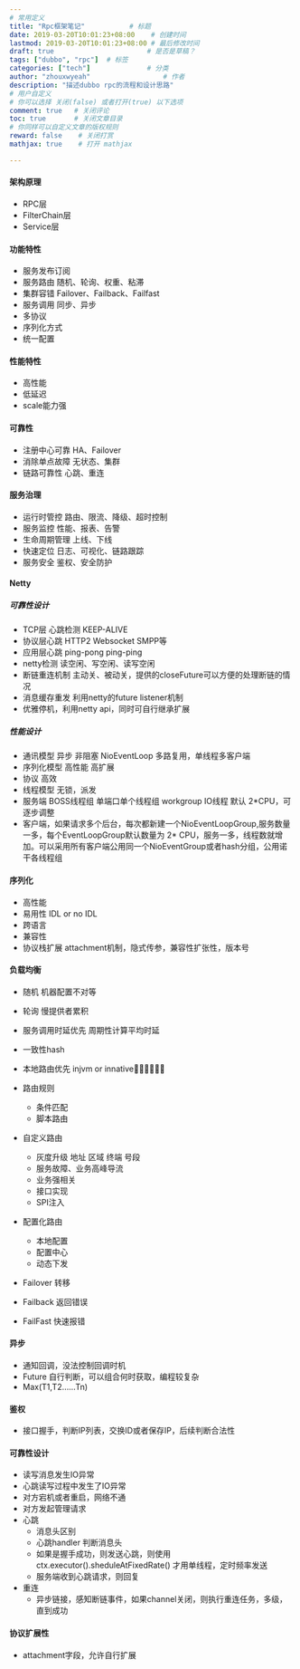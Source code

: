 ```yaml
---
# 常用定义
title: "Rpc框架笔记"           # 标题
date: 2019-03-20T10:01:23+08:00    # 创建时间
lastmod: 2019-03-20T10:01:23+08:00 # 最后修改时间
draft: true                       # 是否是草稿？
tags: ["dubbo", "rpc"]  # 标签
categories: ["tech"]              # 分类
author: "zhouxwyeah"                  # 作者
description: "描述dubbo rpc的流程和设计思路"
# 用户自定义
# 你可以选择 关闭(false) 或者打开(true) 以下选项
comment: true   # 关闭评论
toc: true       # 关闭文章目录
# 你同样可以自定义文章的版权规则
reward: false	 # 关闭打赏
mathjax: true    # 打开 mathjax

---
```


#### 架构原理

* RPC层
* FilterChain层
* Service层

#### 功能特性

* 服务发布订阅
* 服务路由 随机、轮询、权重、粘滞
* 集群容错 Failover、Failback、Failfast
* 服务调用  同步、异步
* 多协议
* 序列化方式
* 统一配置

#### 性能特性

* 高性能
* 低延迟
* scale能力强

#### 可靠性

* 注册中心可靠  HA、Failover
* 消除单点故障   无状态、集群
* 链路可靠性  心跳、重连

#### 服务治理

* 运行时管控    路由、限流、降级、超时控制
* 服务监控       性能、报表、告警
* 生命周期管理     上线、下线
* 快速定位      日志、可视化、链路跟踪
* 服务安全   鉴权、安全防护

#### Netty

##### 可靠性设计

* TCP层 心跳检测 KEEP-ALIVE
* 协议层心跳  HTTP2 Websocket SMPP等
* 应用层心跳   ping-pong ping-ping
* netty检测 读空闲、写空闲、读写空闲
* 断链重连机制 主动关、被动关，提供的closeFuture可以方便的处理断链的情况
* 消息缓存重发  利用netty的future listener机制
* 优雅停机，利用netty api，同时可自行继承扩展

##### 性能设计

* 通讯模型  异步 非阻塞  NioEventLoop 多路复用，单线程多客户端
* 序列化模型 高性能 高扩展
* 协议 高效
* 线程模型  无锁，派发
* 服务端 BOSS线程组 单端口单个线程组 workgroup IO线程 默认 2*CPU，可逐步调整
* 客户端，如果请求多个后台，每次都新建一个NioEventLoopGroup,服务数量一多，每个EventLoopGroup默认数量为 2* CPU，服务一多，线程数就增加。可以采用所有客户端公用同一个NioEventGroup或者hash分组，公用诺干各线程组

#### 序列化

* 高性能
* 易用性 IDL or no IDL
* 跨语言
* 兼容性
* 协议栈扩展   attachment机制，隐式传参，兼容性扩张性，版本号

#### 负载均衡

* 随机  机器配置不对等
* 轮询 慢提供者累积
* 服务调用时延优先 周期性计算平均时延
* 一致性hash
* 本地路由优先 injvm or innative
* 路由规则
  * 条件匹配
  * 脚本路由
* 自定义路由
  * 灰度升级   地址 区域  终端 号段
  * 服务故障、业务高峰导流
  * 业务强相关
  * 接口实现
  * SPI注入
* 配置化路由
  * 本地配置
  * 配置中心
  * 动态下发 

* Failover 转移

* Failback 返回错误

* FailFast 快速报错

#### 异步

* 通知回调，没法控制回调时机
* Future 自行判断，可以组合何时获取，编程较复杂
* Max(T1,T2……Tn)

#### 鉴权

* 接口握手，判断IP列表，交换ID或者保存IP，后续判断合法性

#### 可靠性设计

* 读写消息发生IO异常
* 心跳读写过程中发生了IO异常
* 对方宕机或者重启，网络不通
* 对方发起管理请求
* 心跳
  * 消息头区别
  * 心跳handler 判断消息头
  * 如果是握手成功，则发送心跳，则使用ctx.executor().sheduleAtFixedRate() 才用单线程，定时频率发送
  * 服务端收到心跳请求，则回复
* 重连
  * 异步链接，感知断链事件，如果channel关闭，则执行重连任务，多级，直到成功

#### 协议扩展性

* attachment字段，允许自行扩展